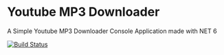 # Youtube MP3 Downloader
A Simple Youtube MP3 Downloader Console Application made with NET 6

[![Build Status](https://dev.azure.com/jgcarmona/YoutubeMp3Downloader/_apis/build/status/BUILD?branchName=main)](https://dev.azure.com/jgcarmona/YoutubeMp3Downloader/_build/latest?definitionId=14&branchName=main)
